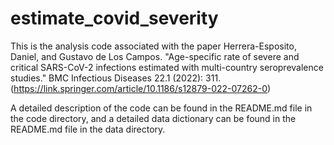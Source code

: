 # estimate_covid_severity

This is the analysis code associated with the paper 
Herrera-Esposito, Daniel, and Gustavo de Los Campos. "Age-specific rate of severe and critical SARS-CoV-2 infections 
estimated with multi-country seroprevalence studies." BMC Infectious Diseases 22.1 (2022): 311. 
(https://link.springer.com/article/10.1186/s12879-022-07262-0)

A detailed description of the code can be found in the README.md file in the code directory, and
a detailed data dictionary can be found in the README.md file in the data directory.

